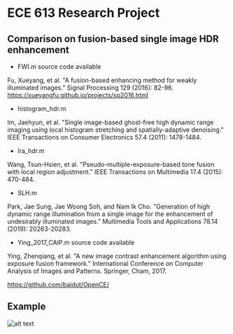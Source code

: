 # ECE 613 Research Project

## Comparison on fusion-based single image HDR enhancement

- FWI.m source code available

Fu, Xueyang, et al. "A fusion-based enhancing method for weakly illuminated images." Signal Processing 129 (2016): 82-96.
https://xueyangfu.github.io/projects/sp2016.html

- histogram_hdr.m

Im, Jaehyun, et al. "Single image-based ghost-free high dynamic range imaging using local histogram stretching and spatially-adaptive denoising." IEEE Transactions on Consumer Electronics 57.4 (2011): 1478-1484.

- lra_hdr.m

Wang, Tsun-Hsien, et al. "Pseudo-multiple-exposure-based tone fusion with local region adjustment." IEEE Transactions on Multimedia 17.4 (2015): 470-484.

- SLH.m

Park, Jae Sung, Jae Woong Soh, and Nam Ik Cho. "Generation of high dynamic range illumination from a single image for the enhancement of undesirably illuminated images." Multimedia Tools and Applications 78.14 (2019): 20263-20283.

- Ying_2017_CAIP.m source code available

Ying, Zhenqiang, et al. "A new image contrast enhancement algorithm using exposure fusion framework." International Conference on Computer Analysis of Images and Patterns. Springer, Cham, 2017.

https://github.com/baidut/OpenCE/

## Example

![alt text](https://github.com/paulwong16/ldr2hdr/blob/master/res.png "example")



